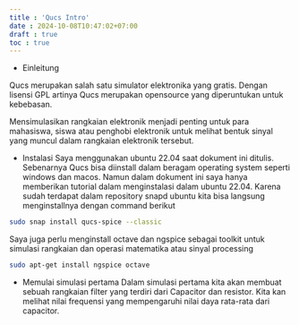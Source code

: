 ```yaml
---
title : 'Qucs Intro'
date : 2024-10-08T10:47:02+07:00
draft : true
toc : true
---
```


* Einleitung

Qucs merupakan salah satu simulator elektronika yang gratis. Dengan lisensi GPL artinya Qucs merupakan opensource yang diperuntukan untuk kebebasan.

Mensimulasikan rangkaian elektronik menjadi penting untuk para mahasiswa, siswa atau penghobi elektronik untuk melihat bentuk sinyal yang muncul dalam rangkaian elektronik tersebut.

* Instalasi 
Saya menggunakan ubuntu 22.04 saat dokument ini ditulis. Sebenarnya Qucs bisa diinstall dalam beragam operating system seperti windows dan macos. Namun dalam dokument ini saya hanya memberikan tutorial dalam menginstalasi dalam ubuntu 22.04.
Karena sudah terdapat dalam repository snapd ubuntu kita bisa langsung menginstallnya dengan command berikut

```bash
sudo snap install qucs-spice --classic
```
Saya juga perlu menginstall octave dan ngspice sebagai toolkit untuk simulasi rangkaian dan operasi matematika atau sinyal processing

```bash
sudo apt-get install ngspice octave
```

* Memulai simulasi pertama
Dalam simulasi pertama kita akan membuat sebuah rangkaian filter yang terdiri dari Capacitor dan resistor. Kita kan melihat nilai frequensi yang mempengaruhi nilai daya rata-rata dari capacitor.
